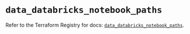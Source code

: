# `data_databricks_notebook_paths`

Refer to the Terraform Registry for docs: [`data_databricks_notebook_paths`](https://registry.terraform.io/providers/databricks/databricks/1.50.0/docs/data-sources/notebook_paths).
